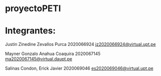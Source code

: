 # proyectoPETI

# Integrantes:

Justin Zinedine Zevallos Purca
2020066924
jz2020066924@virtual.upt.pe

Mayner Gonzalo Anahua Coaquira
2020067145
ma2020067145@virtual.daupt.pe

Salinas Condon, Erick Javier 
2020069046
es2020069046@virtual.upt.pe



